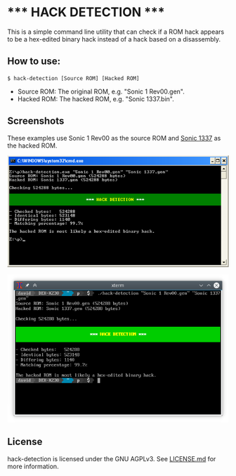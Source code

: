 # *** HACK DETECTION ***

This is a simple command line utility that can check if a ROM hack
appears to be a hex-edited binary hack instead of a hack based on
a disassembly.

## How to use:

```
$ hack-detection [Source ROM] [Hacked ROM]
```

* Source ROM: The original ROM, e.g. "Sonic 1 Rev00.gen".
* Hacked ROM: The hacked ROM, e.g. "Sonic 1337.bin".

## Screenshots

These examples use Sonic 1 Rev00 as the source ROM and
[Sonic 1337](https://info.sonicretro.org/Sonic_1337) as the hacked ROM.

![hack-detection on Windows XP](screenshots/hd-winxp.png)

![hack-detection on xterm (KDE5)](screenshots/hd-xterm.png)

## License

hack-detection is licensed under the GNU AGPLv3. See [LICENSE.md](LICENSE.md)
for more information.
